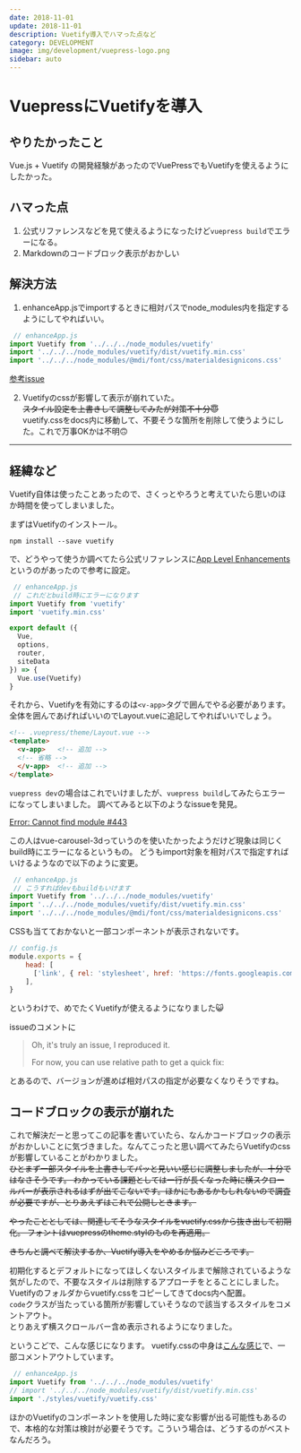 ```yaml
---
date: 2018-11-01
update: 2018-11-01
description: Vuetify導入でハマった点など
category: DEVELOPMENT
image: img/development/vuepress-logo.png
sidebar: auto
---
```


# VuepressにVuetifyを導入

## やりたかったこと
Vue.js + Vuetify の開発経験があったのでVuePressでもVuetifyを使えるようにしたかった。

## ハマった点
1. 公式リファレンスなどを見て使えるようになったけど`vuepress build`でエラーになる。
2. Markdownのコードブロック表示がおかしい

## 解決方法
1. enhanceApp.jsでimportするときに相対パスでnode_modules内を指定するようにしてやればいい。  
``` js
 // enhanceApp.js
import Vuetify from '../../../node_modules/vuetify'
import '../../../node_modules/vuetify/dist/vuetify.min.css'
import '../../../node_modules/@mdi/font/css/materialdesignicons.css'
```
[参考issue](https://github.com/vuejs/vuepress/issues/451)

2. Vuetifyのcssが影響して表示が崩れていた。  
~~スタイル設定を上書きして調整してみたが対策不十分:innocent:~~  
vuetify.cssをdocs内に移動して、不要そうな箇所を削除して使うようにした。これで万事OKかは不明:upside_down_face:

---
## 経緯など
Vuetify自体は使ったことあったので、さくっとやろうと考えていたら思いのほか時間を使ってしまいました。  

まずはVuetifyのインストール。
```
npm install --save vuetify
```

で、どうやって使うか調べてたら公式リファレンスに[App Level Enhancements](https://vuepress.vuejs.org/theme/writing-a-theme.html#app-level-enhancements)というのがあったので参考に設定。

``` JavaScript
 // enhanceApp.js
 // これだとbuild時にエラーになります
import Vuetify from 'vuetify'
import 'vuetify.min.css'

export default ({
  Vue,
  options,
  router,
  siteData
}) => {
  Vue.use(Vuetify)
}
```

それから、Vuetifyを有効にするのは`<v-app>`タグで囲んでやる必要があります。
全体を囲んであげればいいのでLayout.vueに追記してやればいいでしょう。
``` html
<!-- .vuepress/theme/Layout.vue -->
<template>
  <v-app>   <!-- 追加 -->
  <!-- 省略 -->
  </v-app>  <!-- 追加 -->
</template>
```

`vuepress dev`の場合はこれでいけましたが、`vuepress build`してみたらエラーになってしまいました。
調べてみると以下のようなissueを発見。

[Error: Cannot find module #443](https://github.com/vuejs/vuepress/issues/443)

この人はvue-carousel-3dっていうのを使いたかったようだけど現象は同じくbuild時にエラーになるというもの。
どうもimport対象を相対パスで指定すればいけるようなので以下のように変更。

``` js
 // enhanceApp.js
 // こうすればdevもbuildもいけます
import Vuetify from '../../../node_modules/vuetify'
import '../../../node_modules/vuetify/dist/vuetify.min.css'
import '../../../node_modules/@mdi/font/css/materialdesignicons.css'
```

CSSも当てておかないと一部コンポーネントが表示されないです。
``` js
// config.js
module.exports = {
    head: [
      ['link', { rel: 'stylesheet', href: 'https://fonts.googleapis.com/css?family=Roboto:300,400,500,700|Material+Icons' }]
    ],
}
```

というわけで、めでたくVuetifyが使えるようになりました:smiley_cat:

issueのコメントに
> Oh, it's truly an issue, I reproduced it.
>
> For now, you can use relative path to get a quick fix:

とあるので、バージョンが進めば相対パスの指定が必要なくなりそうですね。

## コードブロックの表示が崩れた
これで解決だーと思ってこの記事を書いていたら、なんかコードブロックの表示がおかしいことに気づきました。なんてこったと思い調べてみたらVuetifyのcssが影響していることがわかりました。  
~~ひとまず一部スタイルを上書きしてパッと見いい感じに調整しましたが、十分ではなさそうです。
わかっている課題としては一行が長くなった時に横スクロールバーが表示されるはずが出てこないです。ほかにもあるかもしれないので調査が必要ですが、とりあえずはこれで公開しときます。~~

~~やったこととしては、関連してそうなスタイルをvuetify.cssから抜き出して初期化。
フォントはvuepressのtheme.stylのものを再適用。~~

~~きちんと調べて解決するか、Vuetify導入をやめるか悩みどころです。~~

初期化するとデフォルトになってほしくないスタイルまで解除されているような気がしたので、不要なスタイルは削除するアプローチをとることにしました。  
Vuetifyのフォルダからvuetify.cssをコピーしてきてdocs内へ配置。  
`code`クラスが当たっている箇所が影響していそうなので該当するスタイルをコメントアウト。  
とりあえず横スクロールバー含め表示されるようになりました。

というこどで、こんな感じになります。
vuetify.cssの中身は[こんな感じ](https://github.com/iyuki884/codekneading/blob/master/docs/.vuepress/theme/styles/vuetify/vuetify.css#L2242)で、一部コメントアウトしています。
``` js
 // enhanceApp.js
import Vuetify from '../../../node_modules/vuetify'
// import '../../../node_modules/vuetify/dist/vuetify.min.css'
import './styles/vuetify/vuetify.css'
```

ほかのVuetifyのコンポーネントを使用した時に変な影響が出る可能性もあるので、本格的な対策は検討が必要そうです。こういう場合は、どうするのがベストなんだろう。
